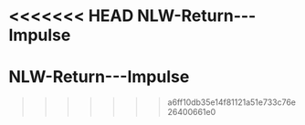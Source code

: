 <<<<<<< HEAD
NLW-Return---Impulse
=======
# NLW-Return---Impulse
>>>>>>> a6ff10db35e14f81121a51e733c76e26400661e0
